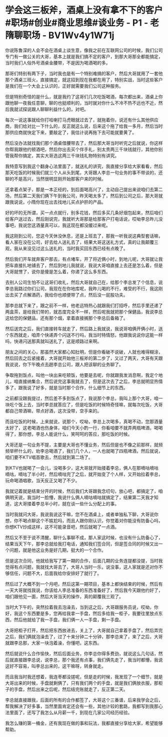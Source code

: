 # 学会这三板斧，酒桌上没有拿不下的客户#职场#创业#商业思维#谈业务 - P1 - 老隋聊职场 - BV1Wv4y1W71j

你说陈鲁深的人会不会在酒桌上谈生意，像我之前在互联网公司的时候，我们公司专门有一做公关的大哥，基本上就是我们搞不定的客户，到那大哥那全都能搞定，当时我们人俗外号酒桌金腰带，不是因为喝酒喝的多。

那哥们特别有两下子，当时我也是有一个特别难搞的客户，然后大哥就用了一套他那个酒桌三班火，直接搞定，就这招到现在我都在用了，特别实战，当时这些客户是我们在一个大会上认识的，正好就需要我们公司这种服务。

但是特别奇怪的是什么，就是我约了这哥们几次吃饭喝酒，每次都出来，酒桌上你跟他聊一夜我任意聊，聊的也挺顺利的，当时就对你什么不冷不热不远也不近，然后我就试探说跟人聊聊利益什么的，对吧。

每次一说这事就给你打哈喇打马虎眼就过去了，就拖着你，说还有什么其他供应商，我们给对比一下什么的，反正就这么说，后来这个拖了给我一多月，然后当时那供应商就快定下来，要敲定了，我估计说再拖下去可能就要黄了。

然后没办法就找我们那个酒桌借腰带去了，然后那大哥当时听完之后就说，你这样你帮我跟他约顿酒吧，然后你出去买个伴手礼，别太贵两三千块钱就行，其他你别管我帮你搞定，其实大哥选这两三千块钱礼物特别有讲究。

我特意写到我这个翻身心法里面了，就送礼的讲究，我直接分享给大家看看，然后那天吃饭的时候我们就三个人从头到尾，大哥跟人李总一句业务的事不带谈的，还聊的不是高兴，当然很明显刚开始那客户来的时候。

还拿着点架子，那是一本正经的，到后面喝高兴了，主动自己提出来说咱们去第二场，然后第二天我们俩下午到我公司，昨天喝太多了，然后到公司之后，那大哥就跟我说说，小隋你现在出去找地儿买点护肝的产品。

好的坏的无所谓，买一点点就行，别多花钱，然后多买几条好烟包起来，然后咱们给客户送过去，然后刚说完，我就听大哥那是给那客户打电话说，哎呦李总昨儿没事吧，我说您这酒量真可以，我这现在都没缓过来呢。

我这刚到公司，您这今天休没休息，还是上班去了，那我一听我说这典型套话嘛，看人家在没在公司，好去给人送礼去了，结果大哥这送礼方式，真的让我颠覆三观，我从来没见过这么送礼的，当时我买回东西已经有点晚了。

然后我们开车就奔客户那去，有点堵车，开了将近俩小时，到地儿呢，大哥就让我把车直接扎地铺去了，然后到地儿我就说，我说大哥咱直接上去还是怎么着，但是大哥就愣了，说你是傻是怎么着，你递了这么多东西。

去别人公司生怕不让这哥们收礼，然后大哥就自己在，给那个李总发了个信息，说李总我路过你们公司，我现在在你地库呢，我昨儿喝的不行，难受的不行，我这刚出去买了点解酒药，我给你也顺便带了点，然后没一屁股功夫。

那李总就下来了，跟之前不一样，他老远特热心就跟我们打招呼，然后手里还递了两盒茶，是给我们带的，就态度完全不一样，然后呢我就把那个保健品，我说李总这给您的保健品，还有那个烟，拿着直接搁那个李总后备箱了。

然后送完之后，我们直接转车就走了，然后路上我就说，我说哥咱俩开俩小时，送个东西就走，咱弄个快递弄个闪送不行吗，我当时特情怒，他跟我说说你这能一样吗，快递闪送那真就叫送礼了，这是顺路过来啊。

朋友之间的关心，那虽然大家都心知肚明，但是你看破不说破，人就也难得糊涂，然后回去之后紧接着，大哥就开始他三板斧的第二步了，又过了两天，大哥有天跟我说说，你下午晚点去趟李总公司，跟人把该聊的业务聊了。

争取拖到饭点，叫他一块出来吃顿饭，他要是去呢，你就跟我发消息啊，我定个地儿，咱直接纳集合，然后说完这事我就去了，但是这次去了之后，李总就明显热情多了，跟我说了好多，就是当时那个合作，什么细节上的东西。

之前都没跟我提过，然后差不多到饭点了，我说那个李总，我叫上那个大哥，咱一块吃个饭上去，当时李总就答应了，但是吃饭的时候特奇怪嘛，就每次吃饭，大哥都自己带酒嘛，带点好酒，这次没带，空手来的。

而且吃饭的时候，上来就说，说那个，哎呦，李总上次喝多，真喝不动，您那酒量太好了，这老喝酒也伤身体，咱们今天小酌一行，你看咱要不就弄两瓶啤酒，喝喝得了，那你想，李总人能说什么，笑呵呵的答应，那吃饭的时候。

大哥还是一句业务不提，主要是大哥也不懂业务，然后但是也不像之前那样，就频频举杯什么的，劝李总喝酒了，我们几个人，一人也就喝了四瓶啤酒，然后就说，咱们要不KTV唱首歌去，然后就到第二场了。

到KTV也就喝了一会儿，没喝多少，这大哥就开始搂着李总，俩人在那嘀咕嘀咕嘀咕，嘀咕了半小时，然后嘀咕完了之后，就开始变了个人样，又开始拉着李总，玩命喝酒唱歌，当天反正又喝了不少。

我就记着就是结束分开的时候，然后我们大哥跟我念叨句，放心吧，都搞定了，咱俩明天说，我当时一脸懵，我说什么俩人嘀咕嘀咕就搞定了，结果第二天我才知道，这大哥搂着李总半小时，就在谈一些什么分配上的事。

当时我就问大哥，我说我说这干嘛，您不在酒桌上，或者单独私下聊，大哥说你想，你不喝点聊这个不尴尬吗，而且人跟你刚认识，你觉着对你能没有防备心吗，你想KTV炒成这样，这不可能录音吧，然后就喝了一点酒。

然后又不至于说不清醒，聊什么事聊不成，那人家这时候，也没有什么防备心了，结果当天下午，那李总就给我打电话，通知我们签合同，但是签合同的时候又出一个问题，就是他这业务是好几期，挺大的一个合作。

但是这次合同，他就给我写了第一期的合作，后面几期的业务连提都没提，当时我觉得有点问题，我就找大哥去了，大哥人当时一乐，说没事，这人家就是还对你不够信任，问题不大，后面我给你安排好了就行了。

然后过了大概不到一个月吧，然后这第一期项目，基本上都快结束的时候，然后有一天大哥就找我说，你该给人李总准备的东西准备好了，然后我今天跟他约好了，咱们跟他见一面，然后大哥当天的操作，真的颠覆我三观了。

当时大下午的，突然拉着我去泡澡去，当到这之后，大哥跟服务员说，哎呦，你好，我这个东西要是多，您再给我拿一手盘，然后多给我一柜子，我要往里放点东西，然后他就给了我一手盘，我们俩一人一手盘，剩一手盘。

大哥把柜子打开，然后把东西放进去，关上了，大哥就自己拿着手盘了，然后弄完之后，我们俩就泡澡去了，过了十来分钟二十分钟，那李总来了，来了之后，大哥就跟李总那，大家一块泡着澡，你懂吧，这东西。

然后就说什么合作愉快，然后后面业务，你李总你得多费劲，就说这么几句话，然后就直接跟李总说，说李总，那个我还有点事，我们俩先走了，我当时都懵，我说这好不容易，叫李总出来的，这干嘛呀，转身就走。

而且我当时我还想着，我连枣都没搓呢，但是走的时候，我发现了一个细节，就是大哥出来的时候，手盘就剩俩了，只有我们两个的手盘，就是我们俩放衣服，那柜子的手盘，然后出来之后呢，然后结完账就走了，反正第二天。

李总就直接跟我，后面的所有的合作都签了，大哥这个三番谱，后来我学会之后，帮我解决了好多事，当然里面肯定还会有一些，其他计较的套路，我都写到我那心法里面了，还写了我怎么从月薪一千，到现在几家公司经历经验。

我怎么赚的第一桶金，还有我现在做的事和玩法，我都直接分享给大家，希望能够帮助。